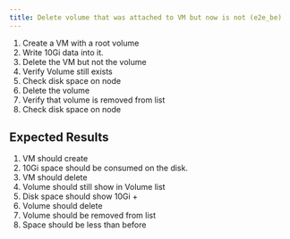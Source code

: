```yaml
---
title: Delete volume that was attached to VM but now is not (e2e_be)
---
```

1. Create a VM with a root volume
1. Write 10Gi data into it.
1. Delete the VM but not the volume
1. Verify Volume still exists
1. Check disk space on node
1. Delete the volume
1. Verify that volume is removed from list
1. Check disk space on node

## Expected Results
1. VM should create
1. 10Gi space should be consumed on the disk.
1. VM should delete
1. Volume should still show in Volume list
1. Disk space should show 10Gi + 
1. Volume should delete
1. Volume should be removed from list
1. Space should be less than before
